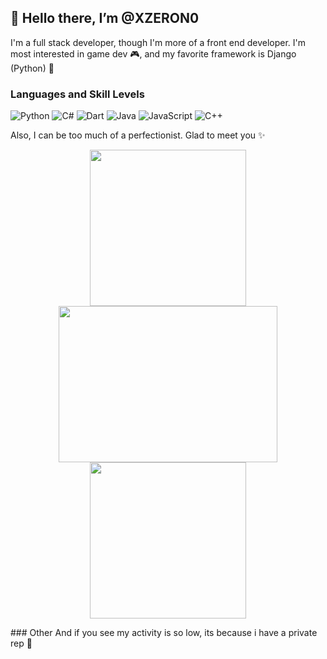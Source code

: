 👋 Hello there, I’m @XZERON0
---

I'm a full stack developer, though I'm more of a front end developer. I'm most interested in game dev 🎮, and my favorite framework is Django (Python) 🐍

### Languages and Skill Levels

![Python](https://img.shields.io/badge/Python-Advanced-yellow?style=flat-square)
![C#](https://img.shields.io/badge/C%23-Basic-green?style=flat-square)
![Dart](https://img.shields.io/badge/Dart-Advanced-yellow?style=flat-square)
![Java](https://img.shields.io/badge/Java-Advanced-yellow?style=flat-square)
![JavaScript](https://img.shields.io/badge/JavaScript-Advanced-yellow?style=flat-square)
![C++](https://img.shields.io/badge/C++-Beginning-white?style=flat-square)

Also, I can be too much of a perfectionist. Glad to meet you ✨

<p align="center">
  <img src="https://github.com/user-attachments/assets/82d38a27-8929-4e6e-ac7a-463c5ea3d275" width="250" height="250" />
  <img src="https://github.com/user-attachments/assets/c9e1f0b3-a99d-45a6-8c5e-5aa77cbfaff7" width="350" height="250" />
  <img src="https://github.com/user-attachments/assets/aecb432f-7683-40af-9133-26733c379b63" width="250" height="250" />
</p>
<!---
XZERON0/XZERON0 is a ✨ special ✨ repository because its `README.md` (this file) appears on your GitHub profile.
You can click the Preview link to take a look at your changes.
--->
### Other
And if you see my activity is so low, its because i have a private rep 🫣
